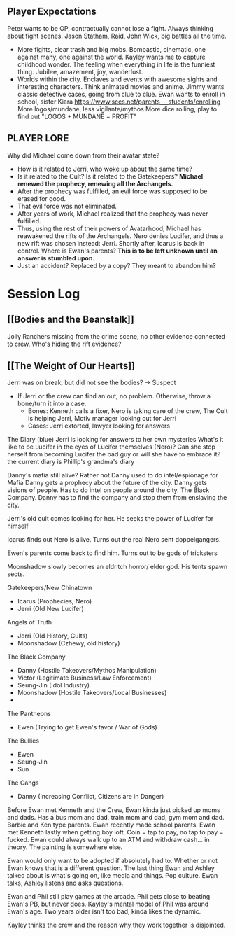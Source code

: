 ## Player Expectations
Peter wants to be OP, contractually cannot lose a fight. Always thinking about fight scenes. Jason Statham, Raid, John Wick, big battles all the time.
- More fights, clear trash and big mobs. Bombastic, cinematic, one against many, one against the world.
Kayley wants me to capture childhood wonder. The feeling when everything in life is the funniest thing. Jubilee, amazement, joy, wanderlust.
- Worlds within the city. Enclaves and events with awesome sights and interesting characters. Think animated movies and anime.
Jimmy wants classic detective cases, going from clue to clue.
Ewan wants to enroll in school, sister Kiara
https://www.sccs.net/parents___students/enrolling
More logos/mundane, less vigilante/mythos
More dice rolling, play to find out
"LOGOS + MUNDANE = PROFIT"

## PLAYER LORE
Why did Michael come down from their avatar state?
- How is it related to Jerri, who woke up about the same time?
- Is it related to the Cult? Is it related to the Gatekeepers?
**Michael renewed the prophecy, renewing all the Archangels.**
- After the prophecy was fulfilled, an evil force was supposed to be erased for good.
- That evil force was not eliminated.
- After years of work, Michael realized that the prophecy was never fulfilled.
- Thus, using the rest of their powers of Avatarhood, Michael has reawakened the rifts of the Archangels. Nero denies Lucifer, and thus a new rift was chosen instead: Jerri. Shortly after, Icarus is back in control.
Where is Ewan's parents?
**This is to be left unknown until an answer is stumbled upon.**
- Just an accident? Replaced by a copy? They meant to abandon him?

# Session Log
## [[Bodies and the Beanstalk]]
Jolly Ranchers missing from the crime scene, no other evidence connected to crew.
Who's hiding the rift evidence?
## [[The Weight of Our Hearts]]
Jerri was on break, but did not see the bodies? -> Suspect
- If Jerri or the crew can find an out, no problem. Otherwise, throw a bone/turn it into a case.
	- Bones: Kenneth calls a fixer, Nero is taking care of the crew, The Cult is helping Jerri, Motiv manager looking out for Jerri
	- Cases: Jerri extorted, lawyer looking for answers

The Diary (blue)
Jerri is looking for answers to her own mysteries
What's it like to be Lucifer in the eyes of Lucifer themselves (Nero)?
Can she stop herself from becoming Lucifer the bad guy or will she have to embrace it?
the current diary is Phillip's grandma's diary

Danny's mafia still alive? Rather not
Danny used to do intel/espionage for Mafia
Danny gets a prophecy about the future of the city.
Danny gets visions of people. Has to do intel on people around the city.
The Black Company. Danny has to find the company and stop them from enslaving the city.

Jerri's old cult comes looking for her. He seeks the power of Lucifer for himself

Icarus finds out Nero is alive. Turns out the real Nero sent doppelgangers.

Ewen's parents come back to find him. Turns out to be gods of tricksters

Moonshadow slowly becomes an eldritch horror/ elder god. His tents spawn sects.

Gatekeepers/New Chinatown
- Icarus (Prophecies, Nero)
- Jerri (Old New Lucifer)

Angels of Truth
- Jerri (Old History, Cults)
- Moonshadow (Czhewy, old history)

The Black Company
- Danny (Hostile Takeovers/Mythos Manipulation)
- Victor (Legitimate Business/Law Enforcement)
- Seung-Jin (Idol Industry)
- Moonshadow (Hostile Takeovers/Local Businesses)
- 

The Pantheons
- Ewen (Trying to get Ewen's favor / War of Gods)

The Bullies
- Ewen
- Seung-Jin
- Sun

The Gangs
- Danny (Increasing Conflict, Citizens are in Danger)


Before Ewan met Kenneth and the Crew, Ewan kinda just picked up moms and dads. Has a bus mom and dad, train mom and dad, gym mom and dad. Barbie and Ken type parents. Ewan recently made school parents.
Ewan met Kenneth lastly when getting boy loft. Coin = tap to pay, no tap to pay = fucked. Ewan could always walk up to an ATM and withdraw cash... in theory. The painting is somewhere else.

Ewan would only want to be adopted if absolutely had to. Whether or not Ewan knows that is a different question.
The last thing Ewan and Ashley talked about is what's going on, like media and things. Pop culture. Ewan talks, Ashley listens and asks questions.

Ewan and Phil still play games at the arcade. Phil gets close to beating Ewan's PB, but never does.
Kayley's mental model of Phil was around Ewan's age. Two years older isn't too bad, kinda likes the dynamic.

Kayley thinks the crew and the reason why they work together is disjointed.